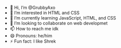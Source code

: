 - 👋 Hi, I’m @GrubbyAxo
- 👀 I’m interested in HTML and CSS
- 🌱 I’m currently learning JavaScript, HTML, and CSS
- 💞️ I’m looking to collaborate on web developmet
- 📫 How to reach me idk
- 😄 Pronouns: he/him
- ⚡ Fun fact: I like Shrek
